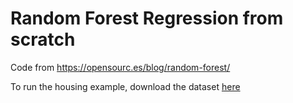 # Random Forest Regression from scratch


Code from https://opensourc.es/blog/random-forest/

To run the housing example, download the dataset [here](https://www.kaggle.com/c/house-prices-advanced-regression-techniques/data)
